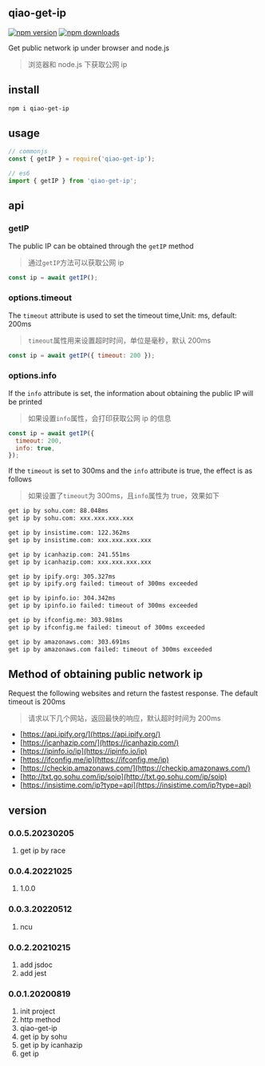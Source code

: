 ## qiao-get-ip

[![npm version](https://img.shields.io/npm/v/qiao-get-ip.svg?style=flat-square)](https://www.npmjs.org/package/qiao-get-ip)
[![npm downloads](https://img.shields.io/npm/dm/qiao-get-ip.svg?style=flat-square)](https://npm-stat.com/charts.html?package=qiao-get-ip)

Get public network ip under browser and node.js

> 浏览器和 node.js 下获取公网 ip

## install

```bash
npm i qiao-get-ip
```

## usage

```javascript
// commonjs
const { getIP } = require('qiao-get-ip');

// es6
import { getIP } from 'qiao-get-ip';
```

## api

### getIP

The public IP can be obtained through the `getIP` method

> 通过`getIP`方法可以获取公网 ip

```javascript
const ip = await getIP();
```

### options.timeout

The `timeout` attribute is used to set the timeout time,Unit: ms, default: 200ms

> `timeout`属性用来设置超时时间，单位是毫秒，默认 200ms

```javascript
const ip = await getIP({ timeout: 200 });
```

### options.info

If the `info` attribute is set, the information about obtaining the public IP will be printed

> 如果设置`info`属性，会打印获取公网 ip 的信息

```javascript
const ip = await getIP({
  timeout: 200,
  info: true,
});
```

If the `timeout` is set to 300ms and the `info` attribute is true, the effect is as follows

> 如果设置了`timeout`为 300ms，且`info`属性为 true，效果如下

```bash
get ip by sohu.com: 88.048ms
get ip by sohu.com: xxx.xxx.xxx.xxx

get ip by insistime.com: 122.362ms
get ip by insistime.com: xxx.xxx.xxx.xxx

get ip by icanhazip.com: 241.551ms
get ip by icanhazip.com: xxx.xxx.xxx.xxx

get ip by ipify.org: 305.327ms
get ip by ipify.org failed: timeout of 300ms exceeded

get ip by ipinfo.io: 304.342ms
get ip by ipinfo.io failed: timeout of 300ms exceeded

get ip by ifconfig.me: 303.981ms
get ip by ifconfig.me failed: timeout of 300ms exceeded

get ip by amazonaws.com: 303.691ms
get ip by amazonaws.com failed: timeout of 300ms exceeded
```

## Method of obtaining public network ip

Request the following websites and return the fastest response. The default timeout is 200ms

> 请求以下几个网站，返回最快的响应，默认超时时间为 200ms

- [https://api.ipify.org/](https://api.ipify.org/)
- [https://icanhazip.com/](https://icanhazip.com/)
- [https://ipinfo.io/ip](https://ipinfo.io/ip)
- [https://ifconfig.me/ip](https://ifconfig.me/ip)
- [https://checkip.amazonaws.com/](https://checkip.amazonaws.com/)
- [http://txt.go.sohu.com/ip/soip](http://txt.go.sohu.com/ip/soip)
- [https://insistime.com/ip?type=api](https://insistime.com/ip?type=api)

## version

### 0.0.5.20230205

1. get ip by race

### 0.0.4.20221025

1. 1.0.0

### 0.0.3.20220512

1. ncu

### 0.0.2.20210215

1. add jsdoc
2. add jest

### 0.0.1.20200819

1. init project
2. http method
3. qiao-get-ip
4. get ip by sohu
5. get ip by icanhazip
6. get ip
